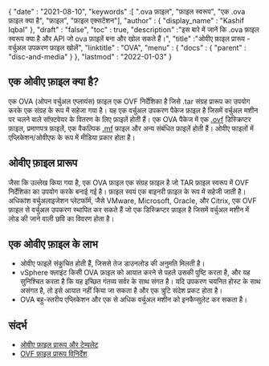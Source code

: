 {
  "date" : "2021-08-10",
  "keywords" :[ ".ova फ़ाइल", "फ़ाइल स्वरूप", "एक .ova फ़ाइल क्या है", "फ़ाइल", "फ़ाइल एक्सटेंशन"],
  "author" : {
    "display_name" : "Kashif Iqbal"
},
  "draft" : "false",
   "toc" : true,
  "description" :"इस बारे में जानें कि .ova फ़ाइल स्वरूप क्या है और API जो ova फ़ाइलें बना और खोल सकते हैं।",
  "title" :"ओवीए फ़ाइल प्रारूप - वर्चुअल उपकरण फ़ाइल खोलें",
  "linktitle" : "OVA",
  "menu" : {
    "docs" : {
      "parent" : "disc-and-media"
}
},
  "lastmod" : "2022-01-03"
}

## एक ओवीए फ़ाइल क्या है?

एक OVA (ओपन वर्चुअल एप्लायंस) फ़ाइल एक OVF निर्देशिका है जिसे .tar संग्रह प्रारूप का उपयोग करके एक संग्रह के रूप में सहेजा गया है। यह एक वर्चुअल उपकरण पैकेज फ़ाइल है जिसमें वर्चुअल मशीन पर चलने वाले सॉफ़्टवेयर के वितरण के लिए फ़ाइलें होती हैं। एक OVA पैकेज में एक [.ovf](/hi/disc-and-media/ovf/) डिस्क्रिप्टर फ़ाइल, प्रमाणपत्र फ़ाइलें, एक वैकल्पिक [.mf](/hi/programming/mf/) फ़ाइल और अन्य संबंधित फ़ाइलें होती हैं। ओवीए फाइलों में एप्लिकेशन/ओवीएफ के रूप में मीडिया प्रकार होता है।

## ओवीए फ़ाइल प्रारूप

जैसा कि उल्लेख किया गया है, एक OVA फ़ाइल एक संग्रह फ़ाइल है जो TAR फ़ाइल स्वरूप में OVF निर्देशिका का उपयोग करके बनाई गई है। फ़ाइल स्वयं एक बाइनरी फ़ाइल के रूप में सहेजी जाती है। अधिकांश वर्चुअलाइजेशन प्लेटफॉर्म, जैसे VMware, Microsoft, Oracle, और Citrix, एक OVF फ़ाइल से वर्चुअल उपकरण स्थापित कर सकते हैं जो एक डिस्क्रिप्टर फ़ाइल है जिसमें वर्चुअल मशीन में लोड की जाने वाली छवि का विवरण होता है।

## एक ओवीए फ़ाइल के लाभ

* ओवीए फाइलें संकुचित होती हैं, जिससे तेज डाउनलोड की अनुमति मिलती है।
* vSphere क्लाइंट किसी OVA फ़ाइल को आयात करने से पहले उसकी पुष्टि करता है, और यह सुनिश्चित करता है कि यह इच्छित गंतव्य सर्वर के साथ संगत है। यदि उपकरण चयनित होस्ट के साथ असंगत है, तो इसे आयात नहीं किया जा सकता है और एक त्रुटि संदेश प्रकट होता है।
* OVA बहु-स्तरीय एप्लिकेशन और एक से अधिक वर्चुअल मशीन को इनकैप्सुलेट कर सकता है।

## संदर्भ

* [ओवीए फ़ाइल प्रारूप और टेम्पलेट](https://docs.vmware.com/en/VMware-vSphere/7.0/com.vmware.vsphere.vm_admin.doc/GUID-AE61948B-C2EE-436E-BAFB-3C7209088552.html)
* [OVF फ़ाइल प्रारूप विनिर्देश](https://products.conholdate.app/viewer/view/3XKCLQbwAw/open-virtualization-format-specification-dsp0243_1-1-0.pdf)

